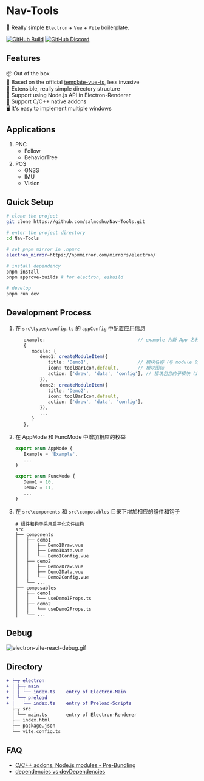 # Nav-Tools

🥳 Really simple `Electron` + `Vue` + `Vite` boilerplate.

<!-- [![awesome-vite](https://awesome.re/mentioned-badge.svg)](https://github.com/vitejs/awesome-vite) -->
<!-- [![Netlify Status](https://api.netlify.com/api/v1/badges/ae3863e3-1aec-4eb1-8f9f-1890af56929d/deploy-status)](https://app.netlify.com/sites/electron-vite/deploys) -->
<!-- [![GitHub license](https://img.shields.io/github/license/caoxiemeihao/electron-vite-vue)](https://github.com/electron-vite/electron-vite-vue/blob/main/LICENSE) -->
<!-- [![GitHub stars](https://img.shields.io/github/stars/caoxiemeihao/electron-vite-vue?color=fa6470)](https://github.com/electron-vite/electron-vite-vue) -->
<!-- [![GitHub forks](https://img.shields.io/github/forks/caoxiemeihao/electron-vite-vue)](https://github.com/electron-vite/electron-vite-vue) -->

[![GitHub Build](https://github.com/electron-vite/electron-vite-vue/actions/workflows/build.yml/badge.svg)](https://github.com/electron-vite/electron-vite-vue/actions/workflows/build.yml)
[![GitHub Discord](https://img.shields.io/badge/chat-discord-blue?logo=discord)](https://discord.gg/sRqjYpEAUK)

## Features

📦 Out of the box  
🎯 Based on the official [template-vue-ts](https://github.com/vitejs/vite/tree/main/packages/create-vite/template-vue-ts), less invasive  
🌱 Extensible, really simple directory structure  
💪 Support using Node.js API in Electron-Renderer  
🔩 Support C/C++ native addons  
🖥 It's easy to implement multiple windows

## Applications

1. PNC
   - Follow
   - BehaviorTree
2. POS
   - GNSS
   - IMU
   - Vision

## Quick Setup

```sh
# clone the project
git clone https://github.com/salmoshu/Nav-Tools.git

# enter the project directory
cd Nav-Tools

# set pnpm mirror in .npmrc
electron_mirror=https://npmmirror.com/mirrors/electron/

# install dependency
pnpm install
pnpm approve-builds # for electron, esbuild

# develop
pnpm run dev
```

## Development Process

1. 在 `src\types\config.ts` 的 `appConfig` 中配置应用信息

   ```typescript
      example:                                  // example 为新 App 名称，会加载在 Electron 窗口上
      {
         module: {
            demo1: createModuleItem({
               title: 'Demo1',                  // 模块名称（与 module 的键名相同，采用 PascalCase 命名规范）
               icon: toolBarIcon.default,       // 模块图标
               action: ['draw', 'data', 'config'], // 模块包含的子模块（draw、data、config）
            }),
            demo2: createModuleItem({
               title: 'Demo2',
               icon: toolBarIcon.default,
               action: ['draw', 'data', 'config'],
            }),
            ...
         }
      },

   ```

2. 在 AppMode 和 FuncMode 中增加相应的枚举

   ```typescript
   export enum AppMode {
      Example = 'Example',
      ...
   }
   ```

   ```typescript
   export enum FuncMode {
      Demo1 = 10,
      Demo2 = 11,
      ...
   }
   ```

3. 在 `src\components` 和 `src\composables` 目录下增加相应的组件和钩子

   ```text
   # 组件和钩子采用扁平化文件结构
   src
   ├── components
   │   ├── demo1
   │   │   ├── Demo1Draw.vue
   │   │   ├── Demo1Data.vue
   │   │   └── Demo1Config.vue
   │   ├── demo2
   │   │   ├── Demo2Draw.vue
   │   │   ├── Demo2Data.vue
   │   │   └── Demo2Config.vue
   │   └── ...
   ├── composables
   │   ├── demo1
   │   │   └── useDemo1Props.ts
   │   ├── demo2
   │   │   └── useDemo2Props.ts
   │   └── ...
   ```

## Debug

![electron-vite-react-debug.gif](https://github.com/electron-vite/electron-vite-react/blob/main/electron-vite-react-debug.gif?raw=true)

## Directory

```diff
+ ├─┬ electron
+ │ ├─┬ main
+ │ │ └── index.ts    entry of Electron-Main
+ │ └─┬ preload
+ │   └── index.ts    entry of Preload-Scripts
  ├─┬ src
  │ └── main.ts       entry of Electron-Renderer
  ├── index.html
  ├── package.json
  └── vite.config.ts
```

<!--
## Be aware

🚨 By default, this template integrates Node.js in the Renderer process. If you don't need it, you just remove the option below. [Because it will modify the default config of Vite](https://github.com/electron-vite/vite-plugin-electron-renderer#config-presets-opinionated).

```diff
# vite.config.ts

export default {
  plugins: [
-   // Use Node.js API in the Renderer-process
-   renderer({
-     nodeIntegration: true,
-   }),
  ],
}
```
-->

## FAQ

- [C/C++ addons, Node.js modules - Pre-Bundling](https://github.com/electron-vite/vite-plugin-electron-renderer#dependency-pre-bundling)
- [dependencies vs devDependencies](https://github.com/electron-vite/vite-plugin-electron-renderer#dependencies-vs-devdependencies)
